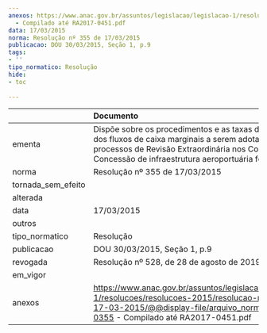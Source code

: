 ```yaml
---
anexos: https://www.anac.gov.br/assuntos/legislacao/legislacao-1/resolucoes/resolucoes-2015/resolucao-no-355-de-17-03-2015/@@display-file/arquivo_norma/RA2015-0355
  - Compilado até RA2017-0451.pdf
data: 17/03/2015
norma: Resolução nº 355 de 17/03/2015
publicacao: DOU 30/03/2015, Seção 1, p.9
tags:
- ''
tipo_normatico: Resolução
hide: 
- toc 
 
---
```


|                    | Documento                                                                                                                                                                                                       |
|:-------------------|:----------------------------------------------------------------------------------------------------------------------------------------------------------------------------------------------------------------|
| ementa             | Dispõe sobre os procedimentos e as taxas de desconto dos fluxos de caixa marginais a serem adotados nos processos de Revisão Extraordinária nos Contratos de Concessão de infraestrutura aeroportuária federal. |
| norma              | Resolução nº 355 de 17/03/2015                                                                                                                                                                                  |
| tornada_sem_efeito |                                                                                                                                                                                                                 |
| alterada           |                                                                                                                                                                                                                 |
| data               | 17/03/2015                                                                                                                                                                                                      |
| outros             |                                                                                                                                                                                                                 |
| tipo_normatico     | Resolução                                                                                                                                                                                                       |
| publicacao         | DOU 30/03/2015, Seção 1, p.9                                                                                                                                                                                    |
| revogada           | Resolução nº 528, de 28 de agosto de 2019.                                                                                                                                                                      |
| em_vigor           |                                                                                                                                                                                                                 |
| anexos             | https://www.anac.gov.br/assuntos/legislacao/legislacao-1/resolucoes/resolucoes-2015/resolucao-no-355-de-17-03-2015/@@display-file/arquivo_norma/RA2015-0355 - Compilado até RA2017-0451.pdf                     |